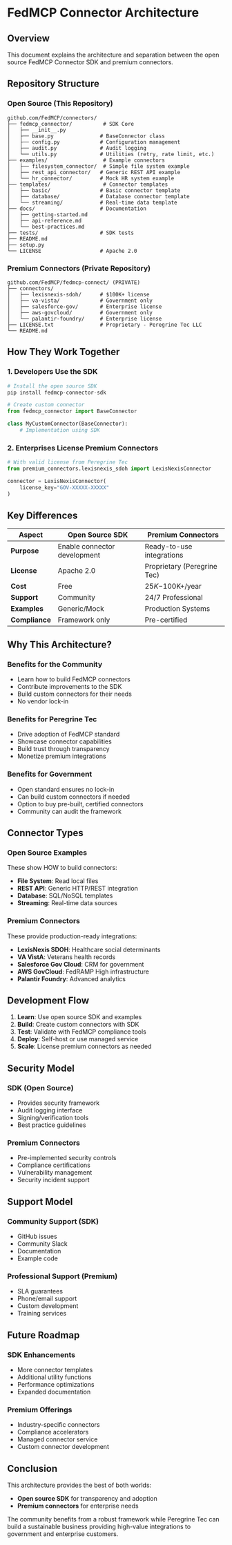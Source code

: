 # FedMCP Connector Architecture

## Overview

This document explains the architecture and separation between the open source FedMCP Connector SDK and premium connectors.

## Repository Structure

### Open Source (This Repository)

```
github.com/FedMCP/connectors/
├── fedmcp_connector/          # SDK Core
│   ├── __init__.py
│   ├── base.py               # BaseConnector class
│   ├── config.py             # Configuration management
│   ├── audit.py              # Audit logging
│   └── utils.py              # Utilities (retry, rate limit, etc.)
├── examples/                  # Example connectors
│   ├── filesystem_connector/  # Simple file system example
│   ├── rest_api_connector/   # Generic REST API example
│   └── hr_connector/         # Mock HR system example
├── templates/                 # Connector templates
│   ├── basic/                # Basic connector template
│   ├── database/             # Database connector template
│   └── streaming/            # Real-time data template
├── docs/                     # Documentation
│   ├── getting-started.md
│   ├── api-reference.md
│   └── best-practices.md
├── tests/                    # SDK tests
├── README.md
├── setup.py
└── LICENSE                   # Apache 2.0
```

### Premium Connectors (Private Repository)

```
github.com/FedMCP/fedmcp-connect/ (PRIVATE)
├── connectors/
│   ├── lexisnexis-sdoh/      # $100K+ license
│   ├── va-vista/             # Government only
│   ├── salesforce-gov/       # Enterprise license
│   ├── aws-govcloud/         # Government only
│   └── palantir-foundry/     # Enterprise license
├── LICENSE.txt               # Proprietary - Peregrine Tec LLC
└── README.md
```

## How They Work Together

### 1. Developers Use the SDK

```python
# Install the open source SDK
pip install fedmcp-connector-sdk

# Create custom connector
from fedmcp_connector import BaseConnector

class MyCustomConnector(BaseConnector):
    # Implementation using SDK
```

### 2. Enterprises License Premium Connectors

```python
# With valid license from Peregrine Tec
from premium_connectors.lexisnexis_sdoh import LexisNexisConnector

connector = LexisNexisConnector(
    license_key="GOV-XXXXX-XXXXX"
)
```

## Key Differences

| Aspect | Open Source SDK | Premium Connectors |
|--------|----------------|-------------------|
| **Purpose** | Enable connector development | Ready-to-use integrations |
| **License** | Apache 2.0 | Proprietary (Peregrine Tec) |
| **Cost** | Free | $25K-$100K+/year |
| **Support** | Community | 24/7 Professional |
| **Examples** | Generic/Mock | Production Systems |
| **Compliance** | Framework only | Pre-certified |

## Why This Architecture?

### Benefits for the Community
- Learn how to build FedMCP connectors
- Contribute improvements to the SDK
- Build custom connectors for their needs
- No vendor lock-in

### Benefits for Peregrine Tec
- Drive adoption of FedMCP standard
- Showcase connector capabilities
- Build trust through transparency
- Monetize premium integrations

### Benefits for Government
- Open standard ensures no lock-in
- Can build custom connectors if needed
- Option to buy pre-built, certified connectors
- Community can audit the framework

## Connector Types

### Open Source Examples
These show HOW to build connectors:
- **File System**: Read local files
- **REST API**: Generic HTTP/REST integration
- **Database**: SQL/NoSQL templates
- **Streaming**: Real-time data sources

### Premium Connectors
These provide production-ready integrations:
- **LexisNexis SDOH**: Healthcare social determinants
- **VA VistA**: Veterans health records
- **Salesforce Gov Cloud**: CRM for government
- **AWS GovCloud**: FedRAMP High infrastructure
- **Palantir Foundry**: Advanced analytics

## Development Flow

1. **Learn**: Use open source SDK and examples
2. **Build**: Create custom connectors with SDK
3. **Test**: Validate with FedMCP compliance tools
4. **Deploy**: Self-host or use managed service
5. **Scale**: License premium connectors as needed

## Security Model

### SDK (Open Source)
- Provides security framework
- Audit logging interface
- Signing/verification tools
- Best practice guidelines

### Premium Connectors
- Pre-implemented security controls
- Compliance certifications
- Vulnerability management
- Security incident support

## Support Model

### Community Support (SDK)
- GitHub issues
- Community Slack
- Documentation
- Example code

### Professional Support (Premium)
- SLA guarantees
- Phone/email support
- Custom development
- Training services

## Future Roadmap

### SDK Enhancements
- More connector templates
- Additional utility functions
- Performance optimizations
- Expanded documentation

### Premium Offerings
- Industry-specific connectors
- Compliance accelerators
- Managed connector service
- Custom connector development

## Conclusion

This architecture provides the best of both worlds:
- **Open source SDK** for transparency and adoption
- **Premium connectors** for enterprise needs

The community benefits from a robust framework while Peregrine Tec can build a sustainable business providing high-value integrations to government and enterprise customers.